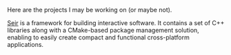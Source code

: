 Here are the projects I may be working on (or maybe not).

[Seir](https://github.com/blagodarin/seir) is a framework for building interactive software.
It contains a set of C++ libraries along with a CMake-based package management solution,
enabling to easily create compact and functional cross-platform applications.
